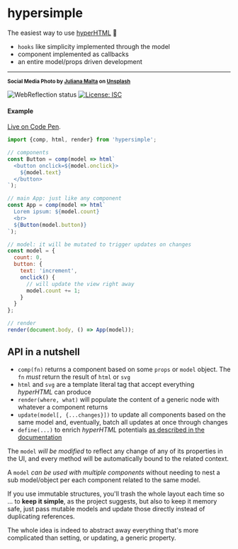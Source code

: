 # hypersimple

The easiest way to use [hyperHTML](https://github.com/WebReflection/hyperHTML#readme) 🦄

  * `hooks` like simplicity implemented through the model
  * component implemented as callbacks
  * an entire model/props driven development

- - -
<sup>**Social Media Photo by [Juliana Malta](https://unsplash.com/@julianamalta) on [Unsplash](https://unsplash.com/)**</sup>

![WebReflection status](https://offline.report/status/webreflection.svg) [![License: ISC](https://img.shields.io/badge/License-ISC-yellow.svg)](https://opensource.org/licenses/ISC)


#### Example

[Live on Code Pen](https://codepen.io/WebReflection/pen/RXaWyR?editors=0010).

```js
import {comp, html, render} from 'hypersimple';

// components
const Button = comp(model => html`
  <button onclick=${model.onclick}>
    ${model.text}
  </button>
`);

// main App: just like any component
const App = comp(model => html`
  Lorem ipsum: ${model.count}
  <br>
  ${Button(model.button)}
`);

// model: it will be mutated to trigger updates on changes
const model = {
  count: 0,
  button: {
    text: 'increment',
    onclick() {
      // will update the view right away
      model.count += 1;
    }
  }
};

// render
render(document.body, () => App(model));
```

## API in a nutshell

  * `comp(fn)` returns a component based on some `props` or `model` object. The `fn` _must_ return the result of `html` or `svg`
  * `html` and `svg` are a template literal tag that accept everything _hyperHTML_ can produce
  * `render(where, what)` will populate the content of a generic node with whatever a component returns
  * `update(model[, {...changes}])` to update all components based on the same model and, eventually, batch all updates at once through changes
  * `define(...)` to enrich _hyperHTML_ potentials [as described in the documentation](https://viperhtml.js.org/hyperhtml/documentation/#api-3)

The `model` _will be modified_ to reflect any change of any of its properties in the UI, and every method will be automatically bound to the related context.

A `model` _can be used with multiple components_ without needing to nest a sub model/object per each component related to the same model.

If you use immutable structures, you'll trash the whole layout each time so ... to **keep it simple**, as the project suggests, but also to keep it memory safe, just pass mutable models and update those directly instead of duplicating references.

The whole idea is indeed to abstract away everything that's more complicated than setting, or updating, a generic property.

